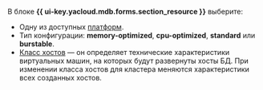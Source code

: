 
В блоке **{{ ui-key.yacloud.mdb.forms.section_resource }}** выберите:

 * Одну из доступных [платформ](../../../compute/concepts/vm-platforms.md).
 * Тип конфигурации: **memory-optimized**, **cpu-optimized**, **standard** или **burstable**.
 * [Класс хостов](../../../storedoc/concepts/instance-types.md) — он определяет технические характеристики виртуальных машин, на которых будут развернуты хосты БД. При изменении класса хостов для кластера меняются характеристики всех созданных хостов.
